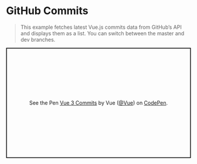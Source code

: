 # GitHub Commits

> This example fetches latest Vue.js commits data from GitHub’s API and displays them as a list. You can switch between the master and dev branches.

<p class="codepen" data-height="300" data-theme-id="39028" data-default-tab="js,result" data-user="Vue" data-slug-hash="RwaWmzY" data-preview="true" data-editable="true" style="height: 300px; box-sizing: border-box; display: flex; align-items: center; justify-content: center; border: 2px solid; margin: 1em 0; padding: 1em;" data-pen-title="Vue 3 Commits">
  <span>See the Pen <a href="https://codepen.io/team/Vue/pen/RwaWmzY">
  Vue 3 Commits</a> by Vue (<a href="https://codepen.io/Vue">@Vue</a>)
  on <a href="https://codepen.io">CodePen</a>.</span>
</p>
<script async src="https://static.codepen.io/assets/embed/ei.js"></script>
